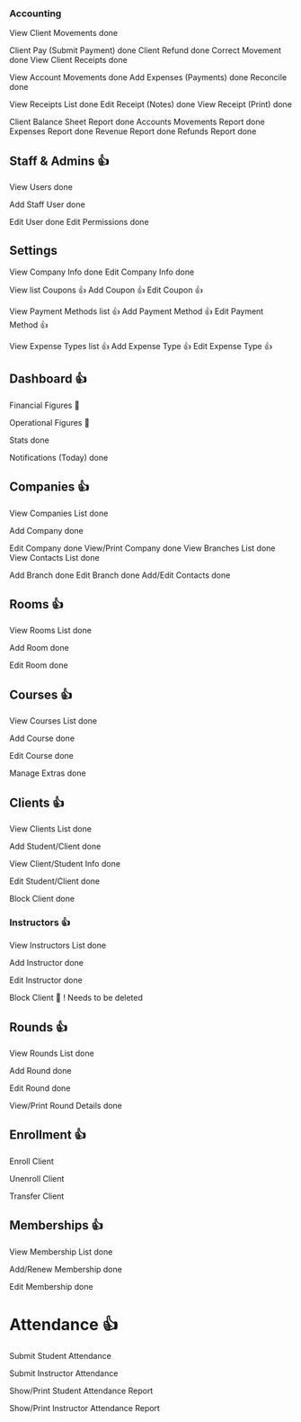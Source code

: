 ### Accounting

View Client Movements done

Client Pay (Submit Payment) done
Client Refund done
Correct Movement done
View Client Receipts  done

View Account Movements done
Add Expenses (Payments) done
Reconcile done


View Receipts List done
Edit Receipt (Notes) done
View Receipt (Print) done

Client Balance Sheet Report done
Accounts Movements Report done
Expenses Report done
Revenue Report done
Refunds Report done

## Staff & Admins 👍

View Users done

Add Staff User done

Edit User done
Edit Permissions done

## Settings

View Company Info done
Edit Company Info done

View list Coupons 👍
Add Coupon 👍
Edit Coupon 👍

View Payment Methods list 👍
Add Payment Method 👍
Edit Payment Method 👍

View Expense Types list 👍
Add Expense Type 👍
Edit Expense Type 👍

## Dashboard 👍

Financial Figures 🔴

Operational Figures 🔴

Stats done

Notifications (Today) done

## Companies 👍

View Companies List done

Add Company done

Edit Company done
View/Print Company done
View Branches List done
View Contacts List done

Add Branch done
Edit Branch done
Add/Edit Contacts done

## Rooms 👍

View Rooms List done

Add Room done

Edit Room done

## Courses 👍

View Courses List done

Add Course done

Edit Course done

Manage Extras done

## Clients 👍

View Clients List done

Add Student/Client done

View Client/Student Info done

Edit Student/Client done

Block Client done

### Instructors 👍

View Instructors List done

Add Instructor done

Edit Instructor done

Block Client 🔴 ! Needs to be deleted

## Rounds 👍

View Rounds List done

Add Round done

Edit Round done

View/Print Round Details done

## Enrollment 👍

Enroll Client

Unenroll Client

Transfer Client

## Memberships 👍

View Membership List done

Add/Renew Membership done

Edit Membership done

# Attendance 👍

Submit Student Attendance

Submit Instructor Attendance

Show/Print Student Attendance Report

Show/Print Instructor Attendance Report
